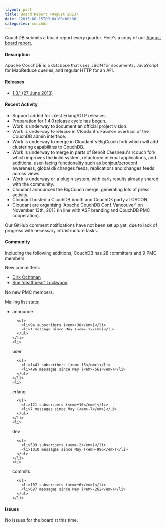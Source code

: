 ```yaml
---
layout: post
title: Board Report (August 2013)
date: '2013-08-15T00:00:00+00:00'
categories: couchdb
---
```

  <p>CouchDB submits a board report every quarter. Here's a copy of our <a href="http://wiki.apache.org/couchdb/Board_Report/2013_08">August board report</a>.</p> 
  <h4>Description</h4> 
  <p>Apache CouchDB is a database that uses JSON for documents, JavaScript for MapReduce queries, and regular HTTP for an API.</p> 
  <h4>Releases</h4> 
  <ul> 
    <li> <a href="http://www.apache.org/dist/couchdb/notes/1.3.1/apache-couchdb-1.3.1.html">1.3.1 (27 June 2013)</a> </li> 
  </ul> 
  <h4>Recent Activity</h4> 
  <ul> 
    <li>Support added for latest Erlang/OTP releases.</li> 
    <li>Preparation for 1.4.0 release cycle has begun.</li> 
    <li>Work is underway to document an official project vision.</li> 
    <li>Work is underway to release in Cloudant's Fauxton overhaul of the CouchDB admin interface.</li> 
    <li>Work is underway to merge in Cloudant's BigCouch fork which will add clustering capabilities to CouchDB.</li> 
    <li>Work is underway to merge in parts of Benoît Chesneau's rcouch fork which improves the build system, refactored internal applications, and additional user-facing functionality such as bonjour/zeroconf awareness, global db changes feeds, replications and changes feeds across views.</li> 
    <li>Work is underway on a plugin system, with early results already shared with the community.</li> 
    <li>Cloudant announced the BigCouch merge, generating lots of press activity.</li> 
    <li>Cloudant hosted a CouchDB booth and CouchDB party at OSCON.</li> 
    <li>Cloudant are organising 'Apache CouchDB Conf, Vancouver' on November 13th, 2013 (in line with ASF branding and CouchDB PMC cooperation).</li> 
  </ul> 
  <p>Our GitHub comment notifications have not been set up yet, due to lack of progress with necessary infrastructure tasks.</p> 
  <h4>Community</h4> 
  <p>Including the following additions, CouchDB has 28 committers and 9 PMC members.</p> 
  <p>New committers:</p> 
  <ul> 
    <li><a href="https://twitter.com/djco">Dirk Ochtman</a></li> 
    <li><a href="https://twitter.com/deathbearbrown">Sue 'deathbear' Lockwood</a></li> 
  </ul> 
  <p>No new PMC members.</p> 
  <p>Mailing list stats:</p> 
  <ul> 
    <li>
announce

      
      
      
      
      
      <ul> 
        <li>94 subscribers (<em>+38</em>)</li> 
        <li>1 message since May (<em>-1</em>)</li> 
      </ul> 
    </li> 
    <li>
user

      
      
      
      
      
      <ul> 
        <li>1441 subscribers (<em>-15</em>)</li> 
        <li>496 messages since May (<em>-561</em>)</li> 
      </ul> 
    </li> 
    <li>
erlang

      
      
      
      
      
      <ul> 
        <li>121 subscribers (<em>+16</em>)</li> 
        <li>7 messages since May (<em>-7</em>)</li> 
      </ul> 
    </li> 
    <li>
dev

      
      
      
      
      
      <ul> 
        <li>599 subscribers (<em>-2</em>)</li> 
        <li>1010 messages since May (<em>-996</em>)</li> 
      </ul> 
    </li> 
    <li>
 commits

      
      
      
      
      
      <ul> 
        <li>107 subscribers (<em>+6</em>)</li> 
        <li>697 messages since May (<em>-262</em>)</li> 
      </ul> 
    </li> 
  </ul> 
  <h4>Issues</h4> 
  <p>No issues for the board at this time.</p>
